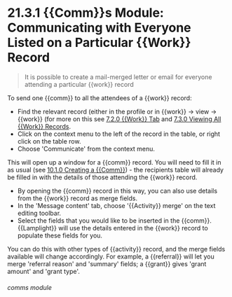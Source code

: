 # 21.3.1 {{Comm}}s Module: Communicating with Everyone Listed on a Particular {{Work}} Record

> It is possible to create a mail-merged letter or email for everyone attending a particular {{work}} record



To send one {{comm}} to all the attendees of a {{work}} record:

- Find the relevant record (either in the profile or in {{work}} -> view -> {{work}} (for more on this see [7.2.0 {{Work}} Tab](/help/index/p/7.2.0) and [7.3.0 Viewing All {{Work}} Records](/help/index/p/7.3.0).
- Click on the context menu to the left of the record in the table, or right click on the table row.
- Choose 'Communicate' from the context menu.

This will open up a window for a {{comm}} record. You will need to fill it in as usual (see [10.1.0 Creating a {{Comm}}](/help/index/p/10.1.0)) - the recipients table will already be filled in with the details of those attending the {{work}} record.

 - By opening the {{comm}} record in this way, you can also use details from the {{work}} record as merge fields.
 - In the 'Message content' tab, choose '{{Activity}} merge' on the text editing toolbar. 
 - Select the fields that you would like to be inserted in the {{comm}}. {{Lamplight}} will use the details entered in the {{work}} record to populate these fields for you.
 
 You can do this with other types of {{activity}} record, and the merge fields available will change accordingly.  For example, a {{referral}} will let you merge 'referral reason' and 'summary' fields; a {{grant}} gives 'grant amount' and 'grant type'.
   
   
###### comms module
